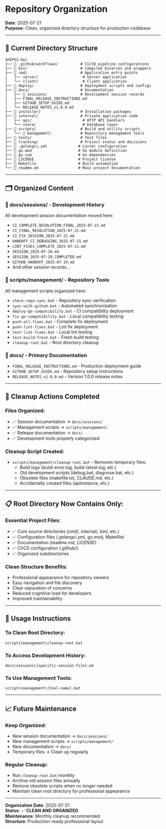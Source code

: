 # Repository Organization
**Date**: 2025-07-21  
**Purpose**: Clean, organized directory structure for production codebase

---

## 📁 **Current Directory Structure**

```
SHIPS2-Go/
├── 📁 .github/workflows/          # CI/CD pipeline configurations
├── 📁 bin/                        # Compiled binaries and wrappers
├── 📁 cmd/                        # Application entry points
│   ├── server/                    # Server application
│   └── client/                    # Client application
├── 📁 deploy/                     # Deployment scripts and configs
├── 📁 docs/                       # Documentation
│   ├── 📁 sessions/               # Development session records
│   ├── FINAL_RELEASE_INSTRUCTIONS.md
│   ├── GITHUB_SETUP_GUIDE.md
│   └── RELEASE_NOTES_v1.0.0.md
├── 📁 installer/                  # Installation packages
├── 📁 internal/                   # Private application code
│   ├── api/                       # HTTP API handlers
│   └── store/                     # Database layer
├── 📁 scripts/                    # Build and utility scripts
│   └── 📁 management/             # Repository management tools
├── 📁 tests/                      # Test files
├── 📁 tracking/                   # Project status and decisions
├── 📄 .golangci.yml              # Linter configuration
├── 📄 go.mod                     # Go module definition
├── 📄 go.sum                     # Go dependencies
├── 📄 LICENSE                    # Project license
├── 📄 Makefile                   # Build automation
└── 📄 readme.md                  # Main project documentation
```

---

## 🗂️ **Organized Content**

### **📁 docs/sessions/** - Development History
All development session documentation moved here:
- `CI_COMPLETE_RESOLUTION_FINAL_2025-07-21.md`
- `CI_FINAL_RESOLUTION_2025-07-21.md`
- `CI_FIX_SESSION_2025-07-21.md`
- `HANDOFF_CI_DEBUGGING_2025-07-21.md`
- `LINT_FIXES_COMPLETE_2025-07-21.md`
- `SESSION_2025-07-20.md`
- `SESSION_2025-07-20_COMPLETED.md`
- `GITHUB_HANDOFF_2025-07-19.md`
- And other session records...

### **📁 scripts/management/** - Repository Tools
All management scripts organized here:
- `check-repo-sync.bat` - Repository sync verification
- `sync-with-github.bat` - Automated synchronization
- `deploy-go-compatibility.bat` - CI compatibility deployment
- `fix-go-compatibility.bat` - Local compatibility testing
- `push-all-fixes.bat` - Complete fix deployment
- `push-lint-fixes.bat` - Lint fix deployment
- `test-lint-fixes.bat` - Local lint testing
- `test-build-fresh.bat` - Fresh build testing
- `cleanup-root.bat` - Root directory cleanup

### **📁 docs/** - Primary Documentation
- `FINAL_RELEASE_INSTRUCTIONS.md` - Production deployment guide
- `GITHUB_SETUP_GUIDE.md` - Repository setup instructions
- `RELEASE_NOTES_v1.0.0.md` - Version 1.0.0 release notes

---

## 🧹 **Cleanup Actions Completed**

### **Files Organized:**
- ✅ Session documentation → `docs/sessions/`
- ✅ Management scripts → `scripts/management/`
- ✅ Release documentation → `docs/`
- ✅ Development tools properly categorized

### **Cleanup Script Created:**
- `scripts/management/cleanup-root.bat` - Removes temporary files:
  - Build logs (build-error.log, build-latest.log, etc.)
  - Old development scripts (debug.bat, diagnose.bat, etc.)
  - Obsolete files (makefile.txt, CLAUDE.md, etc.)
  - Accidentally created files (apiInstance, etc.)

---

## 📋 **Root Directory Now Contains Only:**

### **Essential Project Files:**
- ✅ Core source directories (cmd/, internal/, bin/, etc.)
- ✅ Configuration files (.golangci.yml, go.mod, Makefile)
- ✅ Documentation (readme.md, LICENSE)
- ✅ CI/CD configuration (.github/)
- ✅ Organized subdirectories

### **Clean Structure Benefits:**
- Professional appearance for repository viewers
- Easy navigation and file discovery
- Clear separation of concerns
- Reduced cognitive load for developers
- Improved maintainability

---

## 🔧 **Usage Instructions**

### **To Clean Root Directory:**
```batch
scripts\management\cleanup-root.bat
```

### **To Access Development History:**
```
docs\sessions\[specific-session-file].md
```

### **To Use Management Tools:**
```batch
scripts\management\[tool-name].bat
```

---

## 📈 **Future Maintenance**

### **Keep Organized:**
- New session documentation → `docs/sessions/`
- New management scripts → `scripts/management/`
- New documentation → `docs/`
- Temporary files → Clean up regularly

### **Regular Cleanup:**
- Run `cleanup-root.bat` monthly
- Archive old session files annually
- Remove obsolete scripts when no longer needed
- Maintain clean root directory for professional appearance

---

**Organization Date**: 2025-07-21  
**Status**: ✅ **CLEAN AND ORGANIZED**  
**Maintenance**: Monthly cleanup recommended  
**Structure**: Production-ready professional layout
